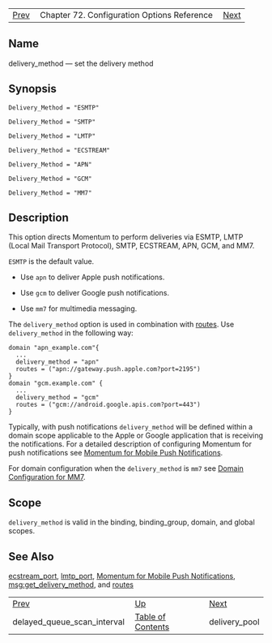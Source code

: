 |     |     |     |
| --- | --- | --- |
| [Prev](conf.ref.delayed_queue_scan_interval)  | Chapter 72. Configuration Options Reference |  [Next](config.ref.delivery_pool) |

<a name="conf.ref.delivery_method"></a>
## Name

delivery_method — set the delivery method

## Synopsis

`Delivery_Method = "ESMTP"`

`Delivery_Method = "SMTP"`

`Delivery_Method = "LMTP"`

`Delivery_Method = "ECSTREAM"`

`Delivery_Method = "APN"`

`Delivery_Method = "GCM"`

`Delivery_Method = "MM7"`

<a name="idp24279584"></a>
## Description

This option directs Momentum to perform deliveries via ESMTP, LMTP (Local Mail Transport Protocol), SMTP, ECSTREAM, APN, GCM, and MM7.

`ESMTP` is the default value.

*   Use `apn` to deliver Apple push notifications.

*   Use `gcm` to deliver Google push notifications.

*   Use `mm7` for multimedia messaging.

The `delivery_method` option is used in combination with [routes](conf.ref.routes "routes"). Use `delivery_method` in the following way:

```
domain "apn_example.com"{
  ...
  delivery_method = "apn"
  routes = ("apn://gateway.push.apple.com?port=2195")
}
domain "gcm.example.com" {
  ...
  delivery_method = "gcm"
  routes = ("gcm://android.google.apis.com?port=443")
}
```

Typically, with push notifications `delivery_method` will be defined within a domain scope applicable to the Apple or Google application that is receiving the notifications. For a detailed description of configuring Momentum for push notifications see [Momentum for Mobile Push Notifications](https://support.messagesystems.com/docs/web-push/).

For domain configuration when the `delivery_method` is `mm7` see [Domain Configuration for MM7](https://support.messagesystems.com/docs/web-mobility/mobility.mm7.config).

<a name="idp24293856"></a>
## Scope

`delivery_method` is valid in the binding, binding_group, domain, and global scopes.

<a name="idp24296160"></a>
## See Also

[ecstream_port](conf.ref.ecstream_port "ecstream_port"), [lmtp_port](conf.ref.lmtp_port "lmtp_port"), [Momentum for Mobile Push Notifications](https://support.messagesystems.com/docs/web-push/), [msg:get_delivery_method](lua.ref.msg_get_delivery_method "msg:get_delivery_method"), and [routes](conf.ref.routes "routes")

|     |     |     |
| --- | --- | --- |
| [Prev](conf.ref.delayed_queue_scan_interval)  | [Up](config.options.ref) |  [Next](config.ref.delivery_pool) |
| delayed_queue_scan_interval  | [Table of Contents](index) |  delivery_pool |

